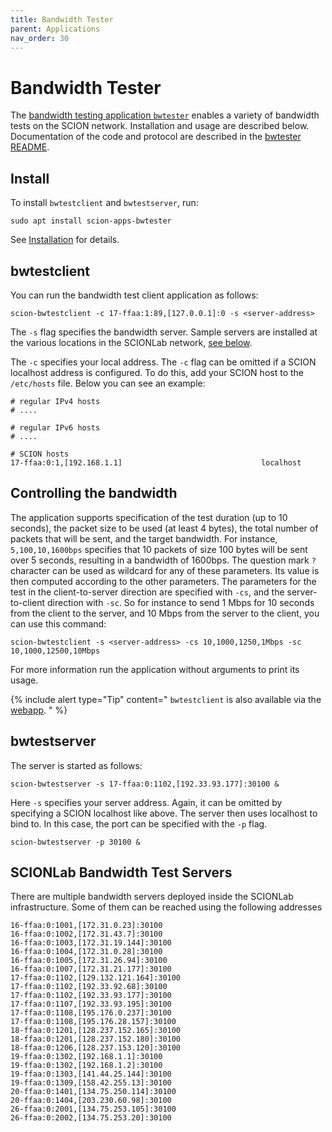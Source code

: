 ```yaml
---
title: Bandwidth Tester
parent: Applications
nav_order: 30
---
```


# Bandwidth Tester

The [bandwidth testing application `bwtester`](https://github.com/netsec-ethz/scion-apps/) enables a variety of bandwidth tests on the SCION network. Installation and usage are described below. Documentation of the code and protocol are described in the [bwtester README](https://github.com/netsec-ethz/scion-apps/blob/master/bwtester/README.md).

## Install

To install `bwtestclient` and `bwtestserver`, run:
```shell
sudo apt install scion-apps-bwtester
```
See [Installation](../install/pkg.html#applications) for details.

## bwtestclient

You can run the bandwidth test client application as follows:

```
scion-bwtestclient -c 17-ffaa:1:89,[127.0.0.1]:0 -s <server-address>
```


The `-s` flag specifies the bandwidth server.
Sample servers are installed at the various locations in the SCIONLab network, [see below](#scionlab-bandwidth-test-servers).

The `-c` specifies your local address.
The `-c` flag can be omitted if a SCION localhost address is configured. To do this, add your
SCION host to the `/etc/hosts` file. Below you can see an example:

```
# regular IPv4 hosts
# ....

# regular IPv6 hosts
# ....

# SCION hosts
17-ffaa:0:1,[192.168.1.1]                               localhost
```

## Controlling the bandwidth
The application supports specification of the test duration (up to 10 seconds), the packet size to be used (at least 4 bytes), the total number of packets that will be sent, and the target bandwidth. For instance, `5,100,10,1600bps` specifies that 10 packets of size 100 bytes will be sent over 5 seconds, resulting in a bandwidth of 1600bps. The question mark `?` character can be used as wildcard for any of these parameters. Its value is then computed according to the other parameters. The parameters for the test in the client-to-server direction are specified with `-cs`, and the server-to-client direction with `-sc`. So for instance to send 1 Mbps for 10 seconds from the client to the server, and 10 Mbps from the server to the client, you can use this command:

```
scion-bwtestclient -s <server-address> -cs 10,1000,1250,1Mbps -sc 10,1000,12500,10Mbps
```
For more information run the application without arguments to print its usage.

{% include alert type="Tip" content="
`bwtestclient` is also available via the [webapp](../apps/as_visualization/webapp_apps.html).
" %}

## bwtestserver

The server is started as follows:

```
scion-bwtestserver -s 17-ffaa:0:1102,[192.33.93.177]:30100 &
```

Here `-s` specifies your server address. Again, it can be omitted by specifying a SCION localhost like above. The server then
uses localhost to bind to. In this case, the port can be specified with the `-p` flag.


```
scion-bwtestserver -p 30100 &
```

## SCIONLab Bandwidth Test Servers

There are multiple bandwidth servers deployed inside the SCIONLab infrastructure. Some of them can be reached using the following addresses

```
16-ffaa:0:1001,[172.31.0.23]:30100
16-ffaa:0:1002,[172.31.43.7]:30100
16-ffaa:0:1003,[172.31.19.144]:30100
16-ffaa:0:1004,[172.31.0.28]:30100
16-ffaa:0:1005,[172.31.26.94]:30100
16-ffaa:0:1007,[172.31.21.177]:30100
17-ffaa:0:1102,[129.132.121.164]:30100
17-ffaa:0:1102,[192.33.92.68]:30100
17-ffaa:0:1102,[192.33.93.177]:30100
17-ffaa:0:1107,[192.33.93.195]:30100
17-ffaa:0:1108,[195.176.0.237]:30100
17-ffaa:0:1108,[195.176.28.157]:30100
18-ffaa:0:1201,[128.237.152.165]:30100
18-ffaa:0:1201,[128.237.152.180]:30100
18-ffaa:0:1206,[128.237.153.120]:30100
19-ffaa:0:1302,[192.168.1.1]:30100
19-ffaa:0:1302,[192.168.1.2]:30100
19-ffaa:0:1303,[141.44.25.144]:30100
19-ffaa:0:1309,[158.42.255.13]:30100
20-ffaa:0:1401,[134.75.250.114]:30100
20-ffaa:0:1404,[203.230.60.98]:30100
26-ffaa:0:2001,[134.75.253.105]:30100
26-ffaa:0:2002,[134.75.253.20]:30100
```
